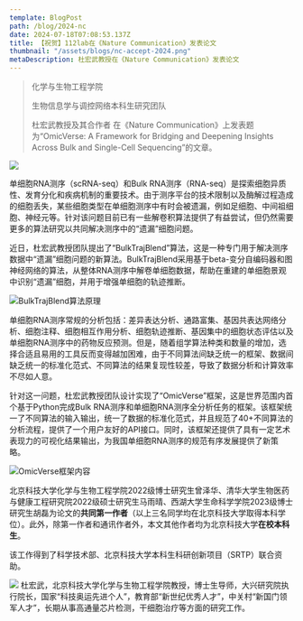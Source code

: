 ```yaml
---
template: BlogPost
path: /blog/2024-nc
date: 2024-07-18T07:08:53.137Z
title: 【祝贺】112lab在《Nature Communication》发表论文
thumbnail: "/assets/blogs/nc-accept-2024.png"
metaDescription: 杜宏武教授在《Nature Communication》发表论文
---
```



> 化学与生物工程学院
>
> 生物信息学与调控网络本科生研究团队
> 
> 杜宏武教授及其合作者
> 在《Nature Communication》上发表题为“OmicVerse: A Framework for Bridging and Deepening Insights Across Bulk and Single-Cell Sequencing”的文章。


![](https://files.mdnice.com/user/45222/f3bb3f99-2af4-4ecf-8982-5fc936cea358.png)



单细胞RNA测序（scRNA-seq）和Bulk RNA测序（RNA-seq）是探索细胞异质性、发育分化和疾病机制的重要技术。由于测序平台的技术限制以及酶解过程造成的细胞丢失，某些细胞类型在单细胞测序中有时会被遗漏，例如足细胞、中间祖细胞、神经元等。针对该问题目前已有一些解卷积算法提供了有益尝试，但仍然需要更多的算法研究以共同解决测序中的“遗漏”细胞问题。

近日，杜宏武教授团队提出了“BulkTrajBlend”算法，这是一种专门用于解决测序数据中“遗漏”细胞问题的新算法。BulkTrajBlend采用基于beta-变分自编码器和图神经网络的算法，从整体RNA测序中解卷单细胞数据，帮助在重建的单细胞景观中识别“遗漏”细胞，并用于增强单细胞的轨迹推断。


![BulkTrajBlend算法原理](https://files.mdnice.com/user/45222/aea77a3c-c337-4fa4-9ebb-766762d3af9e.png)



单细胞RNA测序常规的分析包括：差异表达分析、通路富集、基因共表达网络分析、细胞注释、细胞相互作用分析、细胞轨迹推断、基因集中的细胞状态评估以及单细胞RNA测序中的药物反应预测。但是，随着组学算法种类和数量的增加，选择合适且易用的工具反而变得越加困难，由于不同算法间缺乏统一的框架、数据间缺乏统一的标准化范式、不同算法的结果复现性较差，导致了数据分析和计算效率不尽如人意。

针对这一问题，杜宏武教授团队设计实现了“OmicVerse”框架，这是世界范围内首个基于Python完成Bulk RNA测序和单细胞RNA测序全分析任务的框架。该框架统一了不同算法的输入输出，统一了数据的标准化范式，并且规范了40+不同算法的分析流程，提供了一个用户友好的API接口。同时，该框架还提供了具有一定艺术表现力的可视化结果输出，为我国单细胞RNA测序的规范有序发展提供了新策略。


![OmicVerse框架内容](https://files.mdnice.com/user/45222/e557ab7d-f56b-43a3-8cf7-d9cd4a2c0ae5.png)

北京科技大学化学与生物工程学院2022级博士研究生曾泽华、清华大学生物医药与健康工程研究院2022级硕士研究生马雨晴、西湖大学生命科学学院2023级博士研究生胡磊为论文的**共同第一作者**（以上三名同学均在北京科技大学取得本科学位）。此外，除第一作者和通讯作者外，本文其他作者均为北京科技大学**在校本科生**。

该工作得到了科学技术部、北京科技大学本科生科研创新项目（SRTP）联合资助。



![](https://files.mdnice.com/user/45222/efc64ee1-5a3b-4ea7-b588-b19bc9b54ac4.png)
杜宏武，北京科技大学化学与生物工程学院教授，博士生导师，大兴研究院执行院长，国家“科技奥运先进个人”，教育部“新世纪优秀人才”，中关村“新国门领军人才”，长期从事高通量芯片检测，干细胞治疗等方面的研究工作。


